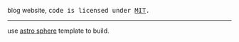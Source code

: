 blog website, <samp>code is licensed under <a href='./LICENSE'>MIT</a>.

---

use [astro sphere](https://github.com/markhorn-dev/astro-sphere) template to build.